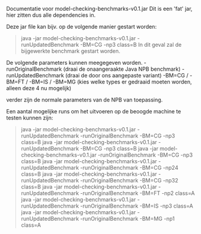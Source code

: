 Documentatie voor model-checking-benchmarks-v0.1.jar 
Dit is een 'fat' jar, hier zitten dus alle dependencies in. 

Deze jar file kan bijv. op de volgende manier gestart worden: 

> java -jar model-checking-benchmarks-v0.1.jar -runUpdatedBenchmark -BM=CG -np3 class=B
In dit geval zal de bijgewerkte benchmark gestart worden.


De volgende parameters kunnen meegegeven worden. 
-runOriginalBenchmark  (draai de onaangeraakte Java NPB benchmark)
-runUpdatedBenchmark (draai de door ons aangepaste variant)
-BM=CG / -BM=FT / -BM=IS / -BM=MG (kies welke types er gedraaid moeten worden, alleen deze 4 nu mogelijk)

verder zijn de normale parameters van de NPB van toepassing. 

Een aantal mogelijke runs om het uitvoeren op de beoogde machine te testen kunnen zijn: 
> java -jar model-checking-benchmarks-v0.1.jar -runUpdatedBenchmark -runOriginalBenchmark -BM=CG -np3 class=B
> java -jar model-checking-benchmarks-v0.1.jar -runUpdatedBenchmark -BM=CG -np3 class=B
> java -jar model-checking-benchmarks-v0.1.jar -runOriginalBenchmark -BM=CG -np3 class=B
> java -jar model-checking-benchmarks-v0.1.jar -runUpdatedBenchmark -runOriginalBenchmark -BM=CG -np24 class=B
> java -jar model-checking-benchmarks-v0.1.jar -runUpdatedBenchmark -runOriginalBenchmark -BM=CG -np32 class=B
> java -jar model-checking-benchmarks-v0.1.jar -runUpdatedBenchmark -runOriginalBenchmark -BM=FT -np2 class=A
> java -jar model-checking-benchmarks-v0.1.jar -runUpdatedBenchmark -runOriginalBenchmark -BM=IS -np3 class=A
> java -jar model-checking-benchmarks-v0.1.jar -runUpdatedBenchmark -runOriginalBenchmark -BM=MG -np1 class=A 
